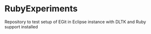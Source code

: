 RubyExperiments
===============

Repository to test setup of EGit in Eclipse instance with DLTK and Ruby support installed
